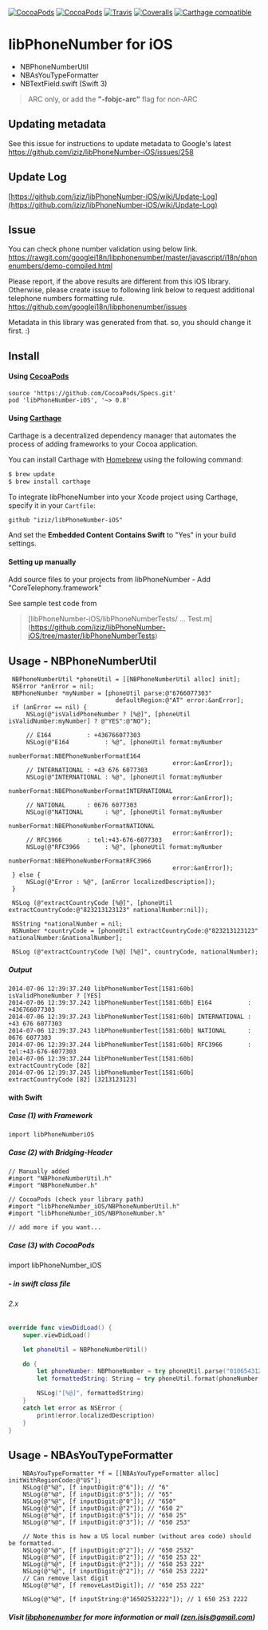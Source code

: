 [![CocoaPods](https://img.shields.io/cocoapods/p/libPhoneNumber-iOS.svg?style=flat)](http://cocoapods.org/?q=libPhoneNumber-iOS)
[![CocoaPods](https://img.shields.io/cocoapods/v/libPhoneNumber-iOS.svg?style=flat)](http://cocoapods.org/?q=libPhoneNumber-iOS)
[![Travis](https://travis-ci.org/iziz/libPhoneNumber-iOS.svg?branch=master)](https://travis-ci.org/iziz/libPhoneNumber-iOS)
[![Coveralls](https://coveralls.io/repos/iziz/libPhoneNumber-iOS/badge.svg?branch=master&service=github)](https://coveralls.io/github/iziz/libPhoneNumber-iOS?branch=master)
[![Carthage compatible](https://img.shields.io/badge/Carthage-compatible-4BC51D.svg?style=flat)](https://github.com/Carthage/Carthage)

# **libPhoneNumber for iOS**

 - NBPhoneNumberUtil
 - NBAsYouTypeFormatter
 - NBTextField.swift (Swift 3)

> ARC only, or add the **"-fobjc-arc"** flag for non-ARC

## Updating metadata
See this issue for instructions to update metadata to Google's latest
https://github.com/iziz/libPhoneNumber-iOS/issues/258

## Update Log
[https://github.com/iziz/libPhoneNumber-iOS/wiki/Update-Log](https://github.com/iziz/libPhoneNumber-iOS/wiki/Update-Log)


## Issue
You can check phone number validation using below link.
https://rawgit.com/googlei18n/libphonenumber/master/javascript/i18n/phonenumbers/demo-compiled.html

Please report, if the above results are different from this iOS library.
Otherwise, please create issue to following link below to request additional telephone numbers formatting rule.
https://github.com/googlei18n/libphonenumber/issues

Metadata in this library was generated from that. so, you should change it first. :)

## Install 

#### Using [CocoaPods](http://cocoapods.org/?q=libPhoneNumber-iOS)
```
source 'https://github.com/CocoaPods/Specs.git'
pod 'libPhoneNumber-iOS', '~> 0.8'
```

#### Using [Carthage](https://github.com/Carthage/Carthage)

 Carthage is a decentralized dependency manager that automates the process of adding frameworks to your Cocoa application.

 You can install Carthage with [Homebrew](http://brew.sh/) using the following command:

```bash
$ brew update
$ brew install carthage
```

To integrate libPhoneNumber into your Xcode project using Carthage, specify it in your `Cartfile`:

```ogdl
github "iziz/libPhoneNumber-iOS"
```

And set the **Embedded Content Contains Swift** to "Yes" in your build settings.

#### Setting up manually
 Add source files to your projects from libPhoneNumber
    - Add "CoreTelephony.framework"

See sample test code from
> [libPhoneNumber-iOS/libPhoneNumberTests/ ... Test.m] (https://github.com/iziz/libPhoneNumber-iOS/tree/master/libPhoneNumberTests)

## Usage - **NBPhoneNumberUtil**
```obj-c
 NBPhoneNumberUtil *phoneUtil = [[NBPhoneNumberUtil alloc] init];
 NSError *anError = nil;
 NBPhoneNumber *myNumber = [phoneUtil parse:@"6766077303"
                              defaultRegion:@"AT" error:&anError];
 if (anError == nil) {
     NSLog(@"isValidPhoneNumber ? [%@]", [phoneUtil isValidNumber:myNumber] ? @"YES":@"NO");

     // E164          : +436766077303
     NSLog(@"E164          : %@", [phoneUtil format:myNumber
                                       numberFormat:NBEPhoneNumberFormatE164
                                              error:&anError]);
     // INTERNATIONAL : +43 676 6077303
     NSLog(@"INTERNATIONAL : %@", [phoneUtil format:myNumber
                                       numberFormat:NBEPhoneNumberFormatINTERNATIONAL
                                              error:&anError]);
     // NATIONAL      : 0676 6077303
     NSLog(@"NATIONAL      : %@", [phoneUtil format:myNumber
                                       numberFormat:NBEPhoneNumberFormatNATIONAL
                                              error:&anError]);
     // RFC3966       : tel:+43-676-6077303
     NSLog(@"RFC3966       : %@", [phoneUtil format:myNumber
                                       numberFormat:NBEPhoneNumberFormatRFC3966
                                              error:&anError]);
 } else {
     NSLog(@"Error : %@", [anError localizedDescription]);
 }

 NSLog (@"extractCountryCode [%@]", [phoneUtil extractCountryCode:@"823213123123" nationalNumber:nil]);

 NSString *nationalNumber = nil;
 NSNumber *countryCode = [phoneUtil extractCountryCode:@"823213123123" nationalNumber:&nationalNumber];

 NSLog (@"extractCountryCode [%@] [%@]", countryCode, nationalNumber);
```
##### Output
```
2014-07-06 12:39:37.240 libPhoneNumberTest[1581:60b] isValidPhoneNumber ? [YES]
2014-07-06 12:39:37.242 libPhoneNumberTest[1581:60b] E164          : +436766077303
2014-07-06 12:39:37.243 libPhoneNumberTest[1581:60b] INTERNATIONAL : +43 676 6077303
2014-07-06 12:39:37.243 libPhoneNumberTest[1581:60b] NATIONAL      : 0676 6077303
2014-07-06 12:39:37.244 libPhoneNumberTest[1581:60b] RFC3966       : tel:+43-676-6077303
2014-07-06 12:39:37.244 libPhoneNumberTest[1581:60b] extractCountryCode [82]
2014-07-06 12:39:37.245 libPhoneNumberTest[1581:60b] extractCountryCode [82] [3213123123]
```

#### with Swift
##### Case (1) with Framework
```
import libPhoneNumberiOS
```

##### Case (2) with Bridging-Header
```obj-c
// Manually added
#import "NBPhoneNumberUtil.h"
#import "NBPhoneNumber.h"

// CocoaPods (check your library path)
#import "libPhoneNumber_iOS/NBPhoneNumberUtil.h"
#import "libPhoneNumber_iOS/NBPhoneNumber.h"

// add more if you want...
```

##### Case (3) with CocoaPods
import libPhoneNumber_iOS


##### - in swift class file
###### 2.x
```swift
override func viewDidLoad() {
    super.viewDidLoad()

    let phoneUtil = NBPhoneNumberUtil()

    do {
        let phoneNumber: NBPhoneNumber = try phoneUtil.parse("01065431234", defaultRegion: "KR")
        let formattedString: String = try phoneUtil.format(phoneNumber, numberFormat: .E164)

        NSLog("[%@]", formattedString)
    }
    catch let error as NSError {
        print(error.localizedDescription)
    }
}
```

## Usage - **NBAsYouTypeFormatter**
```obj-c
    NBAsYouTypeFormatter *f = [[NBAsYouTypeFormatter alloc] initWithRegionCode:@"US"];
    NSLog(@"%@", [f inputDigit:@"6"]); // "6"
    NSLog(@"%@", [f inputDigit:@"5"]); // "65"
    NSLog(@"%@", [f inputDigit:@"0"]); // "650"
    NSLog(@"%@", [f inputDigit:@"2"]); // "650 2"
    NSLog(@"%@", [f inputDigit:@"5"]); // "650 25"
    NSLog(@"%@", [f inputDigit:@"3"]); // "650 253"

    // Note this is how a US local number (without area code) should be formatted.
    NSLog(@"%@", [f inputDigit:@"2"]); // "650 2532"
    NSLog(@"%@", [f inputDigit:@"2"]); // "650 253 22"
    NSLog(@"%@", [f inputDigit:@"2"]); // "650 253 222"
    NSLog(@"%@", [f inputDigit:@"2"]); // "650 253 2222"
    // Can remove last digit
    NSLog(@"%@", [f removeLastDigit]); // "650 253 222"

    NSLog(@"%@", [f inputString:@"16502532222"]); // 1 650 253 2222
```

##### Visit [libphonenumber](https://github.com/googlei18n/libphonenumber) for more information or mail (zen.isis@gmail.com)
